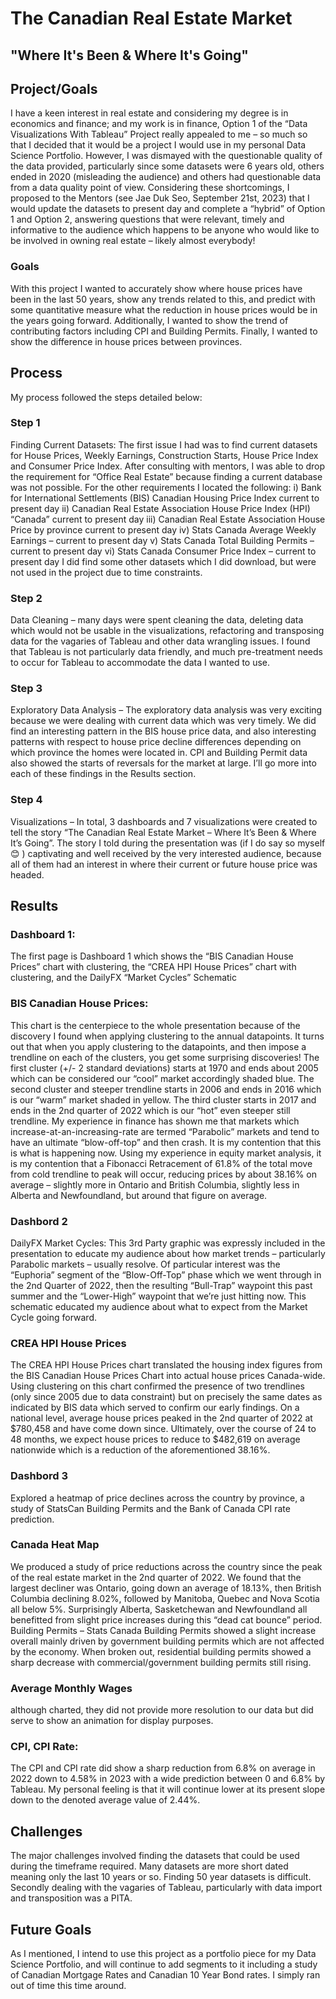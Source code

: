 # The Canadian Real Estate Market
## "Where It's Been & Where It's Going"


## Project/Goals
I have a keen interest in real estate and considering my degree is in economics and finance; and my work is in finance, Option 1 of the “Data Visualizations With Tableau” Project really appealed to me – so much so that I decided that it would be a project I would use in my personal Data Science Portfolio.  However, I was dismayed with the questionable quality of the data provided, particularly since some datasets were 6 years old, others ended in 2020 (misleading the audience) and others had questionable data from a data quality point of view.  Considering these shortcomings, I proposed to the Mentors (see Jae Duk Seo, September 21st, 2023) that I would update the datasets to present day and complete a “hybrid” of Option 1 and Option 2, answering questions that were relevant, timely and informative to the audience which happens to be anyone who would like to be involved in owning real estate – likely almost everybody!

### Goals 
With this project I wanted to accurately show where house prices have been in the last 50 years, show any trends related to this, and predict with some quantitative measure what the reduction in house prices would be in the years going forward.  Additionally, I wanted to show the trend of contributing factors including CPI and Building Permits.  Finally, I wanted to show the difference in house prices between provinces. 

## Process
My process followed the steps detailed below:
### Step 1
Finding Current Datasets:  The first issue I had was to find current datasets for House Prices, Weekly Earnings, Construction Starts, House Price Index and Consumer Price Index.  After consulting with mentors, I was able to drop the requirement for “Office Real Estate” because finding a current database was not possible. For the other requirements I located the following: 
i) Bank for International Settlements (BIS) Canadian Housing Price Index current to present day
ii) Canadian Real Estate Association House Price Index (HPI) “Canada” current to present day
iii) Canadian Real Estate Association House Price by province current to present day
iv) Stats Canada Average Weekly Earnings – current to present day
v) Stats Canada Total Building Permits – current to present day
vi) Stats Canada Consumer Price Index – current to present day
I did find some other datasets which I did download, but were not used in the project due to time constraints. 
### Step 2
Data Cleaning – many days were spent cleaning the data, deleting data which would not be usable in the visualizations, refactoring and transposing data for the vagaries of Tableau and other data wrangling issues.  I found that Tableau is not particularly data friendly, and much pre-treatment needs to occur for Tableau to accommodate the data I wanted to use. 
### Step 3
Exploratory Data Analysis – The exploratory data analysis was very exciting because we were dealing with current data which was very timely.  We did find an interesting pattern in the BIS house price data, and also interesting patterns with respect to house price decline differences depending on which province the homes were located in.  CPI and Building Permit data also showed the starts of reversals for the market at large.  I’ll go more into each of these findings in the Results section. 
### Step 4
Visualizations – In total, 3 dashboards and 7 visualizations were created to tell the story “The Canadian Real Estate Market – Where It’s Been & Where It’s Going”.  The story I told during the presentation was (if I do say so myself 😊 ) captivating and well received by the very interested audience, because all of them had an interest in where their current or future house price was headed.

## Results
### Dashboard 1:
The first page is Dashboard 1 which shows the “BIS Canadian House Prices” chart with clustering, the “CREA HPI House Prices” chart with clustering, and the DailyFX “Market Cycles” Schematic

### BIS Canadian House Prices: 
This chart is the centerpiece to the whole presentation because of the discovery I found when applying clustering to the annual datapoints.  It turns out that when you apply clustering to the datapoints, and then impose a trendline on each of the clusters, you get some surprising discoveries! The first cluster (+/- 2 standard deviations) starts at 1970 and ends about 2005 which can be considered our “cool” market accordingly shaded blue.  The second cluster and steeper trendline starts in 2006 and ends in 2016 which is our “warm” market shaded in yellow.  The third cluster starts in 2017 and ends in the 2nd quarter of 2022 which is our “hot” even steeper still trendline.  My experience in finance has shown me that markets which increase-at-an-increasing-rate are termed “Parabolic” markets and tend to have an ultimate “blow-off-top” and then crash.  It is my contention that this is what is happening now.  Using my experience in equity market analysis, it is my contention that a Fibonacci Retracement of 61.8% of the total move from cold trendline to peak will occur, reducing prices by about 38.16% on average – slightly more in Ontario and British Columbia, slightly less in Alberta and Newfoundland, but around that figure on average. 

### Dashbord 2
DailyFX Market Cycles:  This 3rd Party graphic was expressly included in the presentation to educate my audience about how market trends – particularly Parabolic markets – usually resolve.  Of particular interest was the “Euphoria” segment of the “Blow-Off-Top” phase which we went through in the 2nd Quarter of 2022, then the resulting “Bull-Trap” waypoint this past summer and the “Lower-High” waypoint that we’re just hitting now.  This schematic educated my audience about what to expect from the Market Cycle going forward. 

### CREA HPI House Prices
The CREA HPI House Prices chart translated the housing index figures from the BIS Canadian House Prices Chart into actual house prices Canada-wide.  Using clustering on this chart confirmed the presence of two trendlines (only since 2005 due to data constraint) but on precisely the same dates as indicated by BIS data which served to confirm our early findings.  On a national level, average house prices peaked in the 2nd quarter of 2022 at $780,458 and have come down since.  Ultimately, over the course of 24 to 48 months, we expect house prices to reduce to $482,619 on average nationwide which is a reduction of the aforementioned 38.16%.

### Dashbord 3
Explored a heatmap of price declines across the country by province, a study of StatsCan Building Permits and the Bank of Canada CPI rate prediction.

### Canada Heat Map
We produced a study of price reductions across the country since the peak of the real estate market in the 2nd quarter of 2022.  We found that the largest decliner was Ontario, going down an average of 18.13%, then British Columbia declining 8.02%, followed by Manitoba, Quebec and Nova Scotia all below 5%.  Surprisingly Alberta, Sasketchewan and Newfoundland all benefitted from slight price increases during this “dead cat bounce” period. 
Building Permits – Stats Canada Building Permits showed a slight increase overall mainly driven by government building permits which are not affected by the economy.  When broken out, residential building permits showed a sharp decrease with commercial/government building permits still rising. 

### Average Monthly Wages
although charted, they did not provide more resolution to our data but did serve to show an animation for display purposes. 

### CPI, CPI Rate:
The CPI and CPI rate did show a sharp reduction from 6.8% on average in 2022 down to 4.58% in 2023 with a wide prediction between 0 and 6.8% by Tableau.  My personal feeling is that it will continue lower at its present slope down to the denoted average value of 2.44%. 

## Challenges 
The major challenges involved finding the datasets that could be used during the timeframe required.  Many datasets are more short dated meaning only the last 10 years or so.  Finding 50 year datasets is difficult. Secondly dealing with the vagaries of Tableau, particularly with data import and transposition was a PITA. 

## Future Goals
As I mentioned, I intend to use this project as a portfolio piece for my Data Science Portfolio, and will continue to add segments to it including a study of Canadian Mortgage Rates and Canadian 10 Year Bond rates.  I simply ran out of time this time around. 

